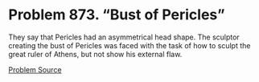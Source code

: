 # Problem 873. “Bust of Pericles”

They say that Pericles had an asymmetrical head shape. The sculptor creating the bust of Pericles was faced with the task of how to sculpt the great ruler of Athens, but not show his external flaw.

[Problem Source](https://www.trizland.ru/tasks/1737/)